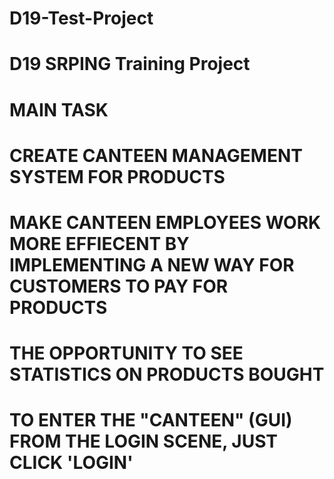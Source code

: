 # D19-Test-Project
# D19 SRPING Training Project
# MAIN TASK
# CREATE CANTEEN MANAGEMENT SYSTEM FOR PRODUCTS
# MAKE CANTEEN EMPLOYEES WORK MORE EFFIECENT BY IMPLEMENTING A NEW WAY FOR CUSTOMERS TO PAY FOR PRODUCTS
# THE OPPORTUNITY TO SEE STATISTICS ON PRODUCTS BOUGHT
# TO ENTER THE "CANTEEN" (GUI) FROM THE LOGIN SCENE, JUST CLICK 'LOGIN'
